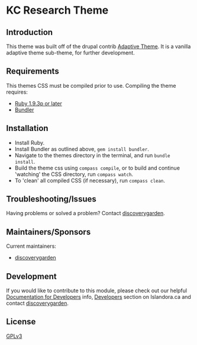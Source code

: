 # KC Research Theme

## Introduction
This theme was built off of the drupal contrib [Adaptive Theme](
https://www.drupal.org/project/adaptivetheme). It is a vanilla adaptive theme
sub-theme, for further development.

## Requirements
This themes CSS must be compiled prior to use. Compiling the theme requires:
* [Ruby 1.9.3p or later](https://www.ruby-lang.org/en/documentation/installation/)
* [Bundler](https://bundler.io/)

## Installation
* Install Ruby.
* Install Bundler as outlined above, ```gem install bundler```.
* Navigate to the themes directory in the terminal, and run ```bundle install```.
* Build the theme css using ```compass compile```, or to build and continue
'watching' the CSS directory, run ```compass watch```.
* To 'clean' all compiled CSS (if necessary), run ```compass clean```.

## Troubleshooting/Issues

Having problems or solved a problem? Contact [discoverygarden](
http://support.discoverygarden.ca).

## Maintainers/Sponsors

Current maintainers:

* [discoverygarden](http://www.discoverygarden.ca)

## Development

If you would like to contribute to this module, please check out our helpful
[Documentation for Developers](
https://github.com/Islandora/islandora/wiki#wiki-documentation-for-developers)
info, [Developers](http://islandora.ca/developers) section on Islandora.ca and
contact [discoverygarden](http://support.discoverygarden.ca).

## License

[GPLv3](http://www.gnu.org/licenses/gpl-3.0.txt)
